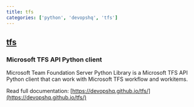 ```yaml
---
title: tfs
categories: ['python', 'devopshq', 'tfs']
---
```

## [tfs](https://github.com/devopshq/tfs)

### Microsoft TFS API Python client

Microsoft Team Foundation Server Python Library is a Microsoft TFS API Python client that can work with Microsoft TFS workflow and workitems.

Read full documentation: [https://devopshq.github.io/tfs/](https://devopshq.github.io/tfs/)
